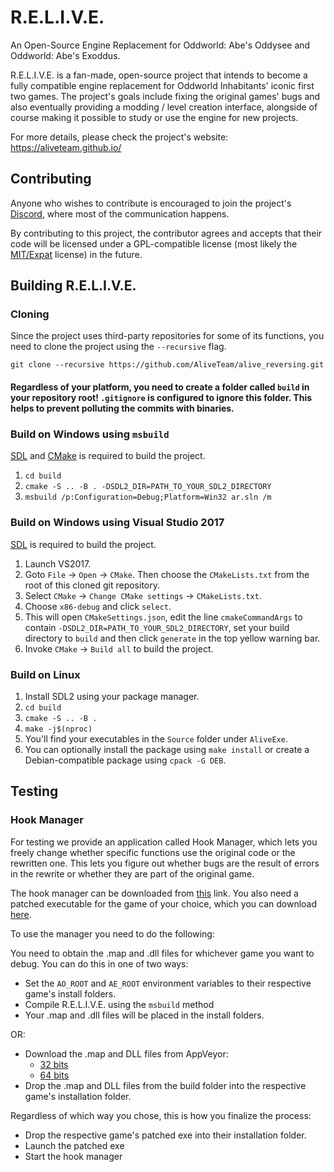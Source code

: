 # R.E.L.I.V.E.
An Open-Source Engine Replacement for Oddworld: Abe's Oddysee and Oddworld: Abe's Exoddus.

R.E.L.I.V.E. is a fan-made, open-source project that intends to become a fully compatible engine replacement for Oddworld Inhabitants' iconic first two games. The project's goals include fixing the original games' bugs and also eventually providing a modding / level creation interface, alongside of course making it possible to study or use the engine for new projects.

For more details, please check the project's website: https://aliveteam.github.io/

## Contributing

Anyone who wishes to contribute is encouraged to join the project's [Discord](
https://discord.gg/khs6KKS), where most of the communication happens.

By contributing to this project, the contributor agrees and accepts that their code will be licensed under a GPL-compatible license (most likely the [MIT/Expat](https://opensource.org/licenses/MIT) license) in the future.

## Building R.E.L.I.V.E.

### Cloning

Since the project uses third-party repositories for some of its functions, you need to clone the project using the `--recursive` flag.

```
git clone --recursive https://github.com/AliveTeam/alive_reversing.git
```

#### **Regardless of your platform, you need to create a folder called `build` in your repository root! `.gitignore` is configured to ignore this folder. This helps to prevent polluting the commits with binaries.**

### Build on Windows using `msbuild`

[SDL](https://libsdl.org/download-2.0.php) and [CMake](https://cmake.org/) is required to build the project.

1. `cd build`
2. `cmake -S .. -B . -DSDL2_DIR=PATH_TO_YOUR_SDL2_DIRECTORY`
3. `msbuild /p:Configuration=Debug;Platform=Win32 ar.sln /m`

### Build on Windows using Visual Studio 2017

[SDL](https://libsdl.org/download-2.0.php) is required to build the project.

1. Launch VS2017.
2. Goto `File` -> `Open` -> `CMake`. Then choose the `CMakeLists.txt` from the root of this cloned git repository.
3. Select `CMake` -> `Change CMake settings` -> `CMakeLists.txt`.
4. Choose `x86-debug` and click `select`.
5. This will open `CMakeSettings.json`, edit the line `cmakeCommandArgs` to contain `-DSDL2_DIR=PATH_TO_YOUR_SDL2_DIRECTORY`, set your build directory to `build` and then click `generate` in the top yellow warning bar.
6. Invoke `CMake` -> `Build all` to build the project.

### Build on Linux

1. Install SDL2 using your package manager.
2. `cd build`
3. `cmake -S .. -B .`
4. `make -j$(nproc)`
5. You'll find your executables in the `Source` folder under `AliveExe`.
6. You can optionally install the package using `make install` or create a Debian-compatible package using `cpack -G DEB`.

## Testing

### Hook Manager

For testing we provide an application called Hook Manager, which lets you freely change whether specific functions use the original code or the rewritten one. This lets you figure out whether bugs are the result of errors in the rewrite or whether they are part of the original game.

The hook manager can be downloaded from [this](https://github.com/AliveTeam/AliveHookManager/releases/tag/1.0) link. You also need a patched executable for the game of your choice, which you can download [here](https://cdn.discordapp.com/attachments/505078398087987201/807014898717425674/patched_dlls.zip).

To use the manager you need to do the following:

You need to obtain the .map and .dll files for whichever game you want to debug. You can do this in one of two ways:

- Set the `AO_ROOT` and `AE_ROOT` environment variables to their respective game's install folders.
- Compile R.E.L.I.V.E. using the `msbuild` method
- Your .map and .dll files will be placed in the install folders.

OR:

- Download the .map and DLL files from AppVeyor:
  - [32 bits](https://ci.appveyor.com/api/projects/paulsapps/alive-reversing/artifacts/build/RELIVE_Binaries_Full_Debug_x86.zip?branch=master&job=Platform%3A%20x86&pr=false)
  - [64 bits](https://ci.appveyor.com/api/projects/paulsapps/alive-reversing/artifacts/build/RELIVE_Binaries_Full_Debug_x64.zip?branch=master&job=Platform%3A%20x64&pr=false)
- Drop the .map and DLL files from the build folder into the respective game's installation folder.

Regardless of which way you chose, this is how you finalize the process:
- Drop the respective game's patched exe into their installation folder.
- Launch the patched exe
- Start the hook manager
